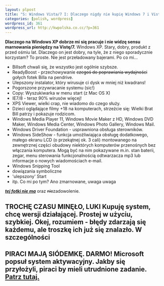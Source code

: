 ```yaml
--- 
layout: plpost
title: "S: Windows Vista/7 I: Dlaczego nigdy nie kupię Windows 7 i Visty"
categories: [polish, wordpress]
wordpress_id: 361
wordpress_url: http://kwpolska.co.cc/?p=361
---
```

**Dlaczego na Windows XP dobrze mi się pracuje i nie widzę sensu marnowania pieniędzy na Vistę/7.**
Windows XP. Stary, dobry, produkt z przed ośmiu lat. Dlaczego on jest dobry, na tyle, że z niego sporadycznie korzystam? To proste. Nie jest przeładowany bajerami. Po co mi... 
*   Billsoft chwali się, że wszystko jest ogólnie szybsze.
*   ReadyBoost - przechowywanie <span style="text-decoration: line-through;">czegoś do poprawiania wydajności</span> gołych fotek Billa na pendrive.
*   Ulepszony instalator, który wirusuje ci dysk w mniej niż kwadrans!
*   Pogorszone przywracanie systemu (sic!)
*   Copy: Wyszukiwarka w menu start (z Mac OS X)
*   IE7/8 - teraz 90% wirusów więcej!
*   XPS Viewer, wielki crap, nie wiadomo do czego służy.
*   Dzieci oglądające filmy +18 na komputerach, strzeżcie się: Wielki Brat Bill patrzy i pokazuje rodzicom.
*   Windows Media Player 11, Windows Movie Maker z HD, Windows DVD Maker, Windows Media Center, Windows Photo Gallery, Windows Mail.
*   Windows Driver Foundation - usprawniona obsługa sterowników.
*   Windows SideShow - funkcja umożliwiająca obsługę dodatkowego, małego ekranu LCD (o przekątnej ok. 3 cali) montowanego na zewnętrznej części obudowy niektórych komputerów przenośnych bez włączania komputera. Mogą być na nim pokazywane m.in. stan baterii, zegar, menu sterowania funkcjonalnością odtwarzacza mp3 lub informacje o nowych wiadomościach e-mail.
*   Windows Snipping Tool
*   dowiązania symboliczne
*   'ulepszony' Start
*   itp. Co mi po tym? Ano zmarnowane, uwaga uwaga 

***<span style="text-decoration: underline;">tej fotki nie ma</span>*** oraz <span style="text-decoration: line-through;">nie</span>zadowolenie. 
## TROCHĘ CZASU MINĘŁO, LUKI Kupuję system, chcę wersji działającej. Prostej w użyciu, szybkiej. Okej, rozumiem - błędy zdarzają się każdemu, ale troszkę ich już się znalazło. W szczególności 

## PIRACI MAJĄ SIÓDEMKĘ. DARMO! Microsoft popsuł system aktywacyjny. Jakby się przyłożyli, piraci by mieli utrudnione zadanie. [Patrz tutaj.][1]

 [1]: http://di.com.pl/news/29505,0,Mechanizm_aktywacyjny_Windows_7_zlamany.html
